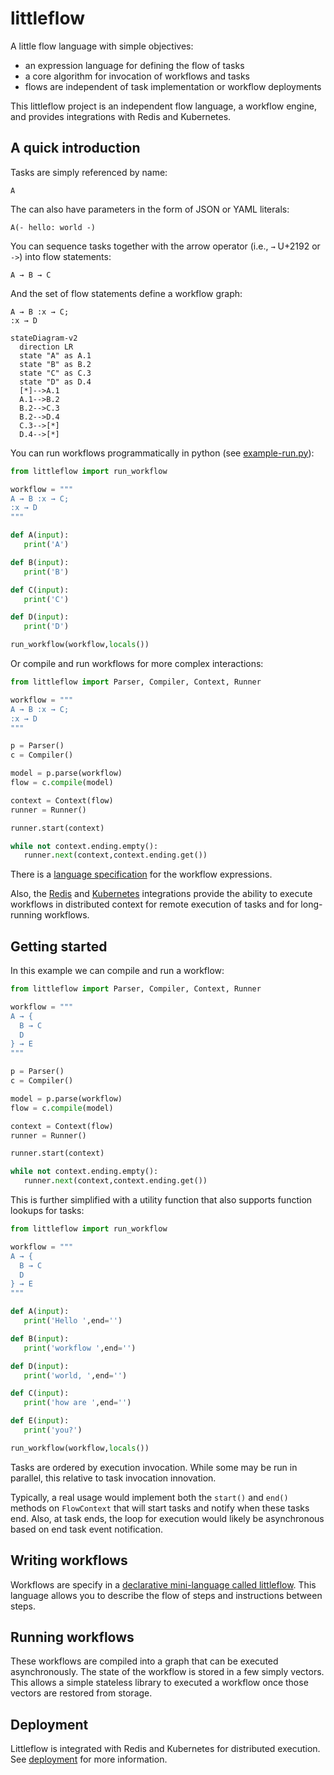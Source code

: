 # littleflow

A little flow language with simple objectives:

 * an expression language for defining the flow of tasks
 * a core algorithm for invocation of workflows and tasks
 * flows are independent of task implementation or workflow deployments

This littleflow project is an independent flow language, a workflow engine,
and provides integrations with Redis and Kubernetes.

## A quick introduction

Tasks are simply referenced by name:

```
A
```

The can also have parameters in the form of JSON or YAML literals:

```
A(- hello: world -)
```

You can sequence tasks together with the arrow operator (i.e., `→` U+2192 or `->`) into flow statements:

```
A → B → C
```

And the set of flow statements define a workflow graph:

```
A → B :x → C;
:x → D
```

```mermaid
stateDiagram-v2
  direction LR
  state "A" as A.1
  state "B" as B.2
  state "C" as C.3
  state "D" as D.4
  [*]-->A.1
  A.1-->B.2
  B.2-->C.3
  B.2-->D.4
  C.3-->[*]
  D.4-->[*]
```

You can run workflows programmatically in python (see [example-run.py](example-run.py)):

```python
from littleflow import run_workflow

workflow = """
A → B :x → C;
:x → D
"""

def A(input):
   print('A')

def B(input):
   print('B')

def C(input):
   print('C')

def D(input):
   print('D')

run_workflow(workflow,locals())
```

Or compile and run workflows for more complex interactions:

```python
from littleflow import Parser, Compiler, Context, Runner

workflow = """
A → B :x → C;
:x → D
"""

p = Parser()
c = Compiler()

model = p.parse(workflow)
flow = c.compile(model)

context = Context(flow)
runner = Runner()

runner.start(context)

while not context.ending.empty():
   runner.next(context,context.ending.get())
```

There is a [language specification](littleflow.md) for the workflow expressions.

Also, the [Redis](integrations/redis) and [Kubernetes](integrations/k8s) integrations
provide the ability to execute workflows in distributed context for remote
execution of tasks and for long-running workflows.

## Getting started

In this example we can compile and run a workflow:

```python
from littleflow import Parser, Compiler, Context, Runner

workflow = """
A → {
  B → C
  D
} → E
"""

p = Parser()
c = Compiler()

model = p.parse(workflow)
flow = c.compile(model)

context = Context(flow)
runner = Runner()

runner.start(context)

while not context.ending.empty():
   runner.next(context,context.ending.get())
```

This is further simplified with a utility function that also supports function lookups for tasks:

```python
from littleflow import run_workflow

workflow = """
A → {
  B → C
  D
} → E
"""

def A(input):
   print('Hello ',end='')

def B(input):
   print('workflow ',end='')

def D(input):
   print('world, ',end='')

def C(input):
   print('how are ',end='')

def E(input):
   print('you?')

run_workflow(workflow,locals())

```

Tasks are ordered by execution invocation. While some may be run in parallel,
this relative to task invocation innovation.

Typically, a real usage would implement both the `start()` and `end()` methods
on `FlowContext` that will start tasks and notify when these tasks end. Also, at task ends,
the loop for execution would likely be asynchronous based on end task event
notification.

## Writing workflows

Workflows are specify in a [declarative mini-language called littleflow](littleflow.md). This
language allows you to describe the flow of steps and instructions between steps.

## Running workflows

These workflows are compiled into a graph that can be executed asynchronously. The
state of the workflow is stored in a few simply vectors. This allows a simple
stateless library to executed a workflow once those vectors are restored from
storage.

## Deployment

Littleflow is integrated with Redis and Kubernetes for distributed execution. See [deployment](deployment) for more information.
